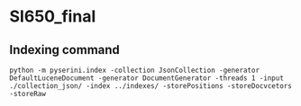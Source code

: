 # SI650_final

## Indexing command
`python -m pyserini.index -collection JsonCollection -generator DefaultLuceneDocument -generator DocumentGenerator -threads 1 -input ./collection_json/ -index ../indexes/ -storePositions -storeDocvcetors -storeRaw`
